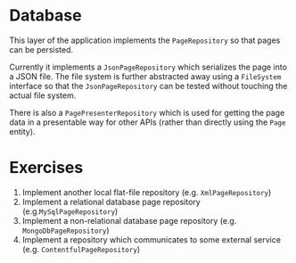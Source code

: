 # Database
This layer of the application implements the `PageRepository` so that pages
can be persisted.

Currently it implements a `JsonPageRepository` which serializes the page into
a JSON file. The file system is further abstracted away using a `FileSystem`
interface so that the `JsonPageRepository` can be tested without touching the
actual file system.

There is also a `PagePresenterRepository` which is used for getting the page
data in a presentable way for other APIs (rather than directly using the `Page`
entity).

# Exercises
1. Implement another local flat-file repository (e.g. `XmlPageRepository`)
2. Implement a relational database page repository (e.g.`MySqlPageRepository`)
3. Implement a non-relational database page repository
   (e.g. `MongoDbPageRepository`)
4. Implement a repository which communicates to some external service
   (e.g. `ContentfulPageRepository`)
